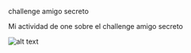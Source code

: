 challenge amigo secreto 

Mi actividad de one sobre el challenge amigo secreto 

![alt text](_/assets/image.png) 